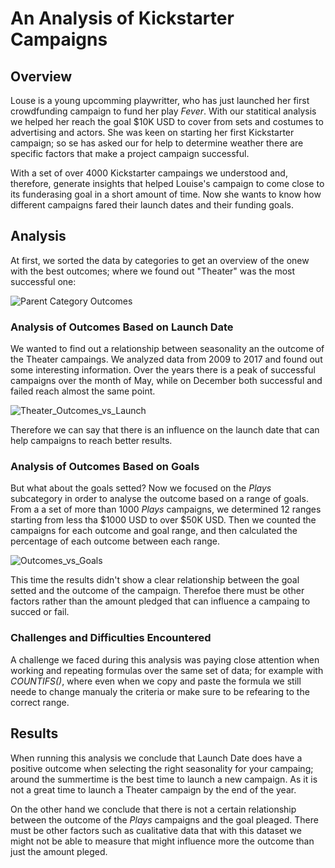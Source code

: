 # An Analysis of Kickstarter Campaigns

## Overview

Louse is a young upcomming playwritter, who has just launched her first crowdfunding campaign to fund her play *Fever*. With our statitical analysis we helped her reach the goal  $10K USD to cover from sets and costumes to advertising and actors. She was keen on starting her first Kickstarter campaign; so se has asked our for help to determine weather there are specific factors that make a project campaign successful. 

With a set of over 4000 Kickstarter campaings we understood and, therefore, generate insights that helped Louise's campaign to come close to its funderasing goal in a short amount of time. Now she wants to know how different campaigns fared their launch dates and their funding goals.

## Analysis
At first, we sorted the data by categories to get an overview of the onew with the best outcomes; where we found out "Theater" was the most successful one:

![Parent Category Outcomes](https://user-images.githubusercontent.com/90527212/134426440-40e678ae-3292-42fe-a84d-3d677648c483.png)

### Analysis of Outcomes Based on Launch Date

We wanted to find out a relationship between seasonality an the outcome of the Theater campaings. We analyzed data from 2009 to 2017 and found out some interesting information. Over the years there is a peak of successful campaigns over the month of May, while on December both successful and failed reach almost the same point. 

![Theater_Outcomes_vs_Launch](https://user-images.githubusercontent.com/90527212/135378017-ab78907d-0c73-4ad9-a976-26771208b470.png)

Therefore we can say that there is an influence on the launch date that can help campaigns to reach better results. 

### Analysis of Outcomes Based on Goals

But what about the goals setted? Now we focused on the *Plays* subcategory in order to analyse the outcome based on a range of goals. From a a set of more than 1000 *Plays* campaigns, we determined 12 ranges starting from less tha $1000 USD to over $50K USD. Then we counted the campaigns for each outcome and goal range, and then calculated the percentage of each outcome between each range.

![Outcomes_vs_Goals](https://user-images.githubusercontent.com/90527212/135387493-c2b1fa9c-6826-4bd8-87e6-8d8fff6e3dec.png)

This time the results didn't show a clear relationship between the goal setted and the outcome of the campaign. Therefoe there must be other factors rather than the amount pledged that can influence a campaing to succed or fail.

### Challenges and Difficulties Encountered

A challenge we faced during this analysis was paying close attention when working and repeating formulas over the same set of data; for example with *COUNTIFS()*, where even when we copy and paste the formula we still neede to change manualy the criteria or make sure to be refearing to the correct range.

## Results

When running this analysis we conclude that Launch Date does have a positive outcome when selecting the right seasonality for your campaing; around the summertime is the best time to launch a new campaign. As it is not a great time to launch a Theater campaign by the end of the year.

On the other hand we conclude that there is not a certain relationship between the outcome of the *Plays* campaigns and the goal pleaged. There must be other factors such as cualitative data that with this dataset we might not be able to measure that might influence more the outcome than just the amount pleged.




